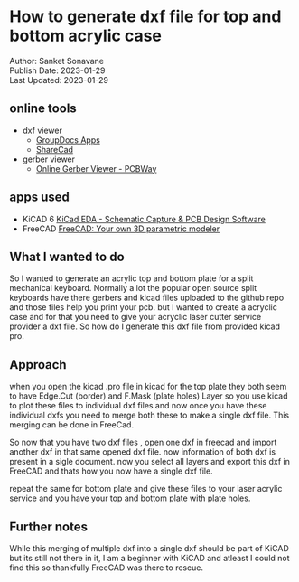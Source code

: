 # How to generate dxf file for top and bottom acrylic case
Author: Sanket Sonavane    
Publish Date: 2023-01-29    
Last Updated: 2023-01-29  

## online tools
- dxf viewer 
    - [GroupDocs Apps](https://products.groupdocs.app/viewer/total)
    - [ShareCad](https://sharecad.org/viewer#0a7995d0-074d-4ff6-8dc1-8e200449112e16030-ext)
- gerber viewer 
    - [Online Gerber Viewer - PCBWay](https://www.pcbway.com/project/OnlineGerberViewer.html)

## apps used
- KiCAD 6 [KiCad EDA - Schematic Capture & PCB Design Software](https://www.kicad.org/)
- FreeCAD [FreeCAD: Your own 3D parametric modeler](https://www.freecadweb.org/)

## What I wanted to do
So I wanted to generate an acrylic top and bottom plate for a split mechanical keyboard. Normally a lot the popular open source split keyboards have there gerbers and kicad files uploaded to the github repo and those files help you print your pcb. but I wanted to create a acryclic case and for that you need to give your acryclic laser cutter service provider a dxf file. So how do I generate this dxf file from provided kicad pro.

## Approach
when you open the kicad .pro file in kicad for the top plate they both seem to have Edge.Cut (border) and F.Mask (plate holes) Layer so you use kicad to plot these files to individual dxf files and now once you have these individual dxfs you need to merge both these to make a single dxf file. This merging can be done in FreeCad.

So now that you have two dxf files , open one dxf in freecad and import another dxf in that same opened dxf file. now information of both dxf is present in a sigle document. now you select all layers and export this dxf in FreeCAD and thats how you now have a single dxf file.

repeat the same for bottom plate and give these files to your laser acrylic service and you have your top and bottom plate with plate holes.

## Further notes
While this merging of multiple dxf into a single dxf should be part of KiCAD but its still not there in it, I am a beginner with KiCAD and atleast I could not find this so thankfully FreeCAD was there to rescue.